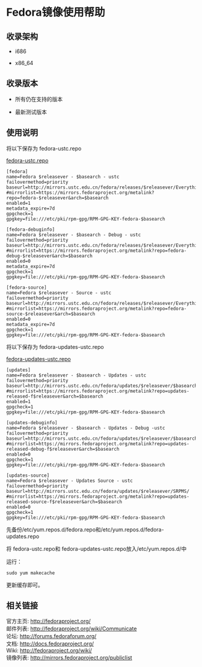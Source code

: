 ---
---

# Fedora镜像使用帮助

## 收录架构

  + i686

  + x86_64

## 收录版本

  + 所有仍在支持的版本

  + 最新测试版本

## 使用说明

将以下保存为 fedora-ustc.repo 

[fedora-ustc.repo](../../_export/code/mirrors/help/fedora-ustc435f.repo?codeblock=0 "下载片段")

    
    
    
    [fedora] 
    name=Fedora $releasever - $basearch - ustc
    failovermethod=priority 
    baseurl=http://mirrors.ustc.edu.cn/fedora/releases/$releasever/Everything/$basearch/os/ 
    #mirrorlist=https://mirrors.fedoraproject.org/metalink?repo=fedora-$releasever&arch=$basearch 
    enabled=1 
    metadata_expire=7d 
    gpgcheck=1 
    gpgkey=file:///etc/pki/rpm-gpg/RPM-GPG-KEY-fedora-$basearch 
     
    [fedora-debuginfo] 
    name=Fedora $releasever - $basearch - Debug - ustc
    failovermethod=priority 
    baseurl=http://mirrors.ustc.edu.cn/fedora/releases/$releasever/Everything/$basearch/debug/ 
    #mirrorlist=https://mirrors.fedoraproject.org/metalink?repo=fedora-debug-$releasever&arch=$basearch 
    enabled=0 
    metadata_expire=7d 
    gpgcheck=1
    gpgkey=file:///etc/pki/rpm-gpg/RPM-GPG-KEY-fedora-$basearch 
     
    [fedora-source] 
    name=Fedora $releasever - Source - ustc
    failovermethod=priority 
    baseurl=http://mirrors.ustc.edu.cn/fedora/releases/$releasever/Everything/source/SRPMS/ 
    #mirrorlist=https://mirrors.fedoraproject.org/metalink?repo=fedora-source-$releasever&arch=$basearch 
    enabled=0 
    metadata_expire=7d 
    gpgcheck=1 
    gpgkey=file:///etc/pki/rpm-gpg/RPM-GPG-KEY-fedora-$basearch 

将以下保存为 fedora-updates-ustc.repo 

[fedora-updates-ustc.repo](../../_export/code/mirrors/help/fedora-updates-ustccc37.repo?codeblock=1 "下载片段")

    
    
    
    [updates]
    name=Fedora $releasever - $basearch - Updates - ustc
    failovermethod=priority 
    baseurl=http://mirrors.ustc.edu.cn/fedora/updates/$releasever/$basearch/ 
    #mirrorlist=https://mirrors.fedoraproject.org/metalink?repo=updates-released-f$releasever&arch=$basearch 
    enabled=1 
    gpgcheck=1 
    gpgkey=file:///etc/pki/rpm-gpg/RPM-GPG-KEY-fedora-$basearch 
     
    [updates-debuginfo] 
    name=Fedora $releasever - $basearch - Updates - Debug -ustc
    failovermethod=priority 
    baseurl=http://mirrors.ustc.edu.cn/fedora/updates/$releasever/$basearch/debug/ 
    #mirrorlist=https://mirrors.fedoraproject.org/metalink?repo=updates-released-debug-f$releasever&arch=$basearch 
    enabled=0 
    gpgcheck=1 
    gpgkey=file:///etc/pki/rpm-gpg/RPM-GPG-KEY-fedora-$basearch 
     
    [updates-source] 
    name=Fedora $releasever - Updates Source - ustc
    failovermethod=priority 
    baseurl=http://mirrors.ustc.edu.cn/fedora/updates/$releasever/SRPMS/ 
    #mirrorlist=https://mirrors.fedoraproject.org/metalink?repo=updates-released-source-f$releasever&arch=$basearch 
    enabled=0 
    gpgcheck=1 
    gpgkey=file:///etc/pki/rpm-gpg/RPM-GPG-KEY-fedora-$basearch 

先备份/etc/yum.repos.d/fedora.repo和/etc/yum.repos.d/fedora-updates.repo 

将 fedora-ustc.repo和 fedora-updates-ustc.repo放入/etc/yum.repos.d/中 

运行： 

    
    
    sudo yum makecache 

更新缓存即可。 

## 相关链接

官方主页: <http://fedoraproject.org/>   
邮件列表: <http://fedoraproject.org/wiki/Communicate>   
论坛: <http://forums.fedoraforum.org/>   
文档: <http://docs.fedoraproject.org/>   
Wiki: <http://fedoraproject.org/wiki/>   
镜像列表: <http://mirrors.fedoraproject.org/publiclist>   
